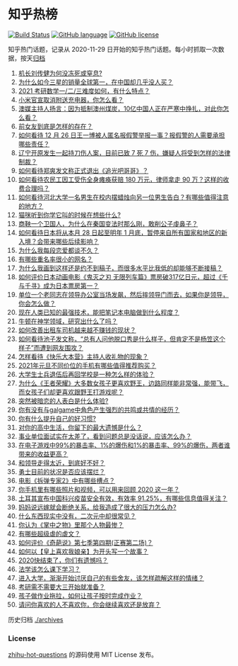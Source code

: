 # 知乎热榜
[![Build Status](https://github.com/ToWeLong/zhihu-hot-questions/workflows/CI/badge.svg)](https://github.com/ToWeLong/zhihu-hot-questions/actions)
[![GitHub language](https://img.shields.io/badge/language-golang-orange.svg)](https://golang.org/)
[![GitHub license](https://img.shields.io/github/license/ToWeLong/zhihu-hot-questions)](https://github.com/ToWeLong/zhihu-hot-questions/blob/main/LICENSE)

知乎热门话题，记录从 2020-11-29 日开始的知乎热门话题。每小时抓取一次数据，按天[归档](./archives)

<!-- BEGIN -->

1. [机长刘传健为何没冻死或窒息?](https://www.zhihu.com/question/434556032)
1. [为什么如今三星的销量全球第一，在中国却几乎没人买？](https://www.zhihu.com/question/396834552)
1. [2021 考研数学一/二/三难度如何，有什么特点？](https://www.zhihu.com/question/436685588)
1. [小米官宣取消附送充电器，你怎么看？](https://www.zhihu.com/question/436547020)
1. [澳媒主持人扬言：因为抵制澳州煤炭，10亿中国人正在严寒中挣扎，对此你怎么看？](https://www.zhihu.com/question/436545914)
1. [前女友到底是怎样的存在？](https://www.zhihu.com/question/319637812)
1. [如何看待 12 月 26 日王一博被人匿名报假警举报一事？报假警的人需要承担哪些责任？](https://www.zhihu.com/question/436655299)
1. [辽宁开原发生一起持刀伤人案，目前已致 7 死 7 伤，嫌疑人将受到怎样的法律制裁？](https://www.zhihu.com/question/436696938)
1. [如何看待郑爽发文称正式退出《追光吧哥哥》？](https://www.zhihu.com/question/436647961)
1. [如何看待农民工因工受伤全身瘫痪获赔 180 万元，律师拿走 90 万？这样的收费合理吗？](https://www.zhihu.com/question/436628220)
1. [如何看待河北大学一名男生在校内摆蜡烛向另一位男生告白？有哪些值得注意的地方？](https://www.zhihu.com/question/436619637)
1. [猫咪听到你学它叫的时候在想些什么?](https://www.zhihu.com/question/431639302)
1. [商鞅一个卫国人，为什么在秦国变法时那么刚，敢削公子虔鼻子？](https://www.zhihu.com/question/371338733)
1. [如何看待日本将从本月 28 日起至明年 1 月底，暂停来自所有国家和地区的新入境？会带来哪些后续影响？](https://www.zhihu.com/question/436618445)
1. [为什么我每段恋爱都谈不久？](https://www.zhihu.com/question/430691027)
1. [有哪些重名率很小的网名？](https://www.zhihu.com/question/371252088)
1. [为什么我画到这样还是约不到稿子，而很多水平比我低的却能够不断接稿？](https://www.zhihu.com/question/436328775)
1. [如何评价日本动画电影《鬼灭之刃 无限列车篇》票房破317亿日元，超过《千与千寻》成为日本票房第一？](https://www.zhihu.com/question/436563612)
1. [单位一个老同志在领导办公室当场发飙，然后摔领导门而去，如果你是领导，你会怎么做？](https://www.zhihu.com/question/360202125)
1. [现在人类已知的最强技术，能把笔记本电脑做到什么程度？](https://www.zhihu.com/question/436171724)
1. [牛顿在神学领域，研究出什么了吗？](https://www.zhihu.com/question/407523959)
1. [如何改善出租车司机越来越不赚钱的现状？](https://www.zhihu.com/question/432136728)
1. [如何看待池子发文称，“总有人问他脱口秀是什么样子，但肯定不是杨笠这个样子”而遭到网友围攻？](https://www.zhihu.com/question/436555197)
1. [怎样看待《快乐大本营》主持人收礼物的现象？](https://www.zhihu.com/question/436178826)
1. [2021年元旦不同价位的手机有哪些值得推荐购买？](https://www.zhihu.com/question/434742565)
1. [大学生士兵退伍后再回学校是一种怎么样的体验？](https://www.zhihu.com/question/34000535)
1. [为什么《王者荣耀》大多数女孩子更喜欢野王，边路同样能非常强，能带飞，而女孩子们却更喜欢跟野王打游戏呢？](https://www.zhihu.com/question/435316570)
1. [突然被暗恋的人表白是什么体验?](https://www.zhihu.com/question/435612966)
1. [你有没有与galgame中角色产生强烈的共鸣或共情的经历？](https://www.zhihu.com/question/435654020)
1. [你有什么提升自己的好习惯?](https://www.zhihu.com/question/428574702)
1. [对你的高中生活，你留下的最大遗憾是什么？](https://www.zhihu.com/question/433235518)
1. [事业单位面试实在太差了，看到问题总是没话说，应该怎么办？](https://www.zhihu.com/question/321871780)
1. [在电子游戏中99%的暴击率、1%的爆伤和1%的暴击率、99%的爆伤，两者谁带来的收益更高？](https://www.zhihu.com/question/436314102)
1. [和领导走得太近，到底好不好？](https://www.zhihu.com/question/435265697)
1. [勇士目前的状况是否应该摆烂？](https://www.zhihu.com/question/436525849)
1. [电影《拆弹专家2》中有哪些槽点？](https://www.zhihu.com/question/436254910)
1. [你手机里有哪些照片和视频，可以用来回顾 2020 这一年？](https://www.zhihu.com/question/436673724)
1. [土耳其宣布中国科兴疫苗安全有效，有效率 91.25%，有哪些信息值得关注？](https://www.zhihu.com/question/436528648)
1. [妈妈说远嫁就会断绝关系，给我造成了很大的压力怎么办?](https://www.zhihu.com/question/430789524)
1. [什么东西现实中没有，二次元中却很常见？](https://www.zhihu.com/question/436239126)
1. [你认为《掌中之物》里那个人物最惨？](https://www.zhihu.com/question/386850019)
1. [有哪些超级虐的虐文？](https://www.zhihu.com/question/433259195)
1. [如何评价《奇葩说》第七季第四期(正赛第二场)？](https://www.zhihu.com/question/436382932)
1. [如何以【皇上喜欢我娘亲】为开头写一个故事？](https://www.zhihu.com/question/411852366)
1. [2020快结束了，你们有遗憾吗？](https://www.zhihu.com/question/429004264)
1. [法学该怎么课下学习？](https://www.zhihu.com/question/429489854)
1. [进入大学，渐渐开始讨厌自己的有些舍友，该怎样疏解这样的情绪？](https://www.zhihu.com/question/301575618)
1. [考研需不需要大三开始就准备？](https://www.zhihu.com/question/280991666)
1. [孩子做作业拖拉，如何让孩子按时完成作业？](https://www.zhihu.com/question/36459538)
1. [请问你喜欢的人不喜欢你，你会继续喜欢还是放弃？](https://www.zhihu.com/question/434127854)

<!-- END -->

历史归档 [./archives](./archives)


### License
[zhihu-hot-questions](https://github.com/towelong/zhihu-hot-questions) 的源码使用 MIT License 发布。
